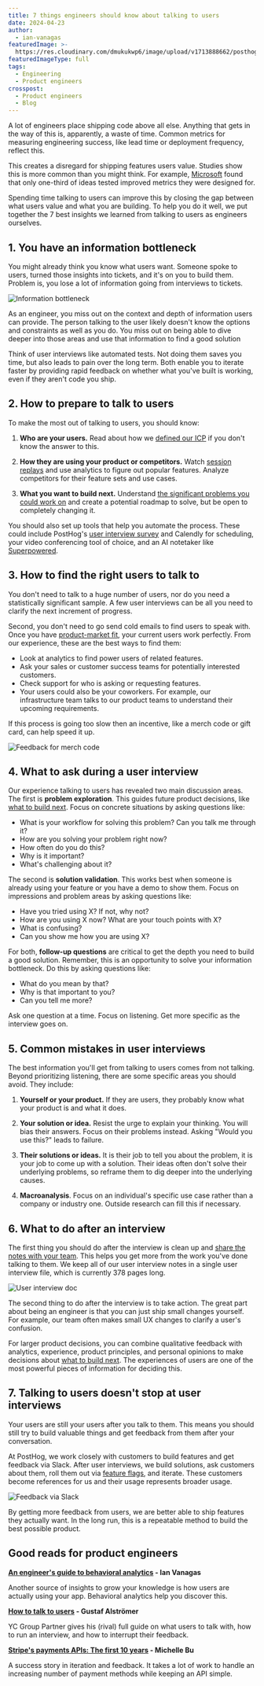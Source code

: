 ```yaml
---
title: 7 things engineers should know about talking to users
date: 2024-04-23
author:
  - ian-vanagas
featuredImage: >-
  https://res.cloudinary.com/dmukukwp6/image/upload/v1713888662/posthog.com/contents/images/newsletter/talk-to-users/talk-to-users-big.png
featuredImageType: full
tags:
  - Engineering
  - Product engineers
crosspost:
  - Product engineers
  - Blog
---
```


A lot of engineers place shipping code above all else. Anything that gets in the way of this is, apparently, a waste of time. Common metrics for measuring engineering success, like lead time or deployment frequency, reflect this.

This creates a disregard for shipping features users value. Studies show this is more common than you might think. For example, [Microsoft](https://ai.stanford.edu/~ronnyk/ExPThinkWeek2009Public.pdf) found that only one-third of ideas tested improved metrics they were designed for.

Spending time talking to users can improve this by closing the gap between what users value and what you are building. To help you do it well, we put together the 7 best insights we learned from talking to users as engineers ourselves.

## 1. You have an information bottleneck

You might already think you know what users want. Someone spoke to users, turned those insights into tickets, and it's on you to build them. Problem is, you lose a lot of information going from interviews to tickets.

![Information bottleneck](https://res.cloudinary.com/dmukukwp6/image/upload/v1713894881/posthog.com/contents/images/newsletter/talk-to-users/bottleneck3.png)

As an engineer, you miss out on the context and depth of information users can provide. The person talking to the user likely doesn't know the options and constraints as well as you do. You miss out on being able to dive deeper into those areas and use that information to find a good solution

Think of user interviews like automated tests. Not doing them saves you time, but also leads to pain over the long term. Both enable you to iterate faster by providing rapid feedback on whether what you've built is working, even if they aren't code you ship.

## 2. How to prepare to talk to users

To make the most out of talking to users, you should know: 

1. **Who are your users.** Read about how we [defined our ICP](https://newsletter.posthog.com/p/defining-our-icp-is-the-most-important) if you don't know the answer to this.

2. **How they are using your product or competitors.** Watch [session replays](https://posthog.com/session-replay) and use analytics to figure out popular features. Analyze competitors for their feature sets and use cases. 

3. **What you want to build next.** Understand [the significant problems you could work on](https://posthog.com/founders/product-market-fit-game#level-1---find-a-significant-problem-to-work-on) and create a potential roadmap to solve,  but be open to completely changing it.

You should also set up tools that help you automate the process. These could include PostHog's [user interview survey](https://posthog.com/tutorials/feedback-interviews-site-apps#using-surveys-to-book-user-interviews) and Calendly for scheduling, your video conferencing tool of choice, and an AI notetaker like [Superpowered](https://superpowered.me/).

## 3. How to find the right users to talk to

You don't need to talk to a huge number of users, nor do you need a statistically significant sample. A few user interviews can be all you need to clarify the next increment of progress.

Second, you don't need to go send cold emails to find users to speak with. Once you have [product-market fit](https://posthog.com/founders/product-market-fit-game), your current users work perfectly. From our experience, these are the best ways to find them:

- Look at analytics to find power users of related features.
- Ask your sales or customer success teams for potentially interested customers.
- Check support for who is asking or requesting features.
- Your users could also be your coworkers. For example, our infrastructure team talks to our product teams to understand their upcoming requirements.

If this process is going too slow then an incentive, like a merch code or gift card, can help speed it up.

![Feedback for merch code](https://res.cloudinary.com/dmukukwp6/image/upload/v1713470870/posthog.com/contents/images/newsletter/talk-to-users/merch.png)

## 4. What to ask during a user interview

Our experience talking to users has revealed two main discussion areas. The first is **problem exploration**. This guides future product decisions, like [what to build next](https://newsletter.posthog.com/p/how-we-decide-what-to-build). Focus on concrete situations by asking questions like:

- What is your workflow for solving this problem? Can you talk me through it?
- How are you solving your problem right now?
- How often do you do this?
- Why is it important?
- What's challenging about it?

The second is **solution validation**. This works best when someone is already using your feature or you have a demo to show them. Focus on impressions and problem areas by asking questions like:

- Have you tried using X? If not, why not?
- How are you using X now? What are your touch points with X?
- What is confusing?
- Can you show me how you are using X?

For both, **follow-up questions** are critical to get the depth you need to build a good solution. Remember, this is an opportunity to solve your information bottleneck. Do this by asking questions like:

- What do you mean by that?
- Why is that important to you?
- Can you tell me more?

Ask one question at a time. Focus on listening. Get more specific as the interview goes on.

## 5. Common mistakes in user interviews

The best information you'll get from talking to users comes from not talking. Beyond prioritizing listening, there are some specific areas you should avoid. They include:

1. **Yourself or your product.** If they are users, they probably know what your product is and what it does.

2. **Your solution or idea.** Resist the urge to explain your thinking. You will bias their answers. Focus on their problems instead. Asking "Would you use this?" leads to failure.

3. **Their solutions or ideas.** It is their job to tell you about the problem, it is your job to come up with a solution. Their ideas often don't solve their underlying problems, so reframe them to dig deeper into the underlying causes. 

4. **Macroanalysis**. Focus on an individual's specific use case rather than a company or industry one. Outside research can fill this if necessary.

## 6. What to do after an interview

The first thing you should do after the interview is clean up and [share the notes with your team](https://posthog.com/product-engineers/interview-snapshot-guide). This helps you get more from the work you've done talking to them. We keep all of our user interview notes in a single user interview file, which is currently 378 pages long.

![User interview doc](https://res.cloudinary.com/dmukukwp6/image/upload/v1713832564/posthog.com/contents/images/newsletter/talk-to-users/interview-doc.png)

The second thing to do after the interview is to take action. The great part about being an engineer is that you can just ship small changes yourself. For example, our team often makes small UX changes to clarify a user's confusion.

For larger product decisions, you can combine qualitative feedback with analytics, experience, product principles, and personal opinions to make decisions about [what to build next](https://newsletter.posthog.com/p/how-we-decide-what-to-build). The experiences of users are one of the most powerful pieces of information for deciding this. 

## 7. Talking to users doesn't stop at user interviews

Your users are still your users after you talk to them. This means you should still try to build valuable things and get feedback from them after your conversation.

At PostHog, we work closely with customers to build features and get feedback via Slack. After user interviews, we build solutions, ask customers about them, roll them out via [feature flags](https://posthog.com/feature-flags), and iterate. These customers become references for us and their usage represents broader usage.

![Feedback via Slack](https://res.cloudinary.com/dmukukwp6/image/upload/v1713470870/posthog.com/contents/images/newsletter/talk-to-users/feedback.png)

By getting more feedback from users, we are better able to ship features they actually want. In the long run, this is a repeatable method to build the best possible product.

## Good reads for product engineers

**[An engineer's guide to behavioral analytics](https://posthog.com/product-engineers/behavioral-analytics) - Ian Vanagas**

Another source of insights to grow your knowledge is how users are actually using your app. Behavioral analytics help you discover this. 

**[How to talk to users](https://youtu.be/z1iF1c8w5Lg) - Gustaf Alströmer**

YC Group Partner gives his (rival) full guide on what users to talk with, how to run an interview, and how to interrupt their feedback. 

**[Stripe's payments APIs: The first 10 years](https://stripe.com/blog/payment-api-design) - Michelle Bu**

A success story in iteration and feedback. It takes a lot of work to handle an increasing number of payment methods while keeping an API simple.